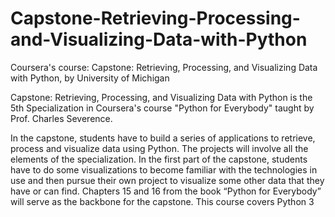 # Capstone-Retrieving-Processing-and-Visualizing-Data-with-Python
Coursera's course: Capstone: Retrieving, Processing, and Visualizing Data with Python, 
by University of Michigan


Capstone: Retrieving, Processing, and Visualizing Data with Python is the 5th Specialization in Coursera's course "Python for Everybody" taught by Prof. Charles Severence.

In the capstone, students have to build a series of applications to retrieve, process and visualize data using Python. The projects will involve all the elements of the specialization. In the first part of the capstone, students have to do some visualizations to become familiar with the technologies in use and then pursue their own project to visualize some other data that they have or can find. Chapters 15 and 16 from the book “Python for Everybody” will serve as the backbone for the capstone. This course covers Python 3 
